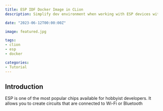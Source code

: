 ```yaml
---
title: ESP IDF Docker Image in CLion
description: Simplify dev environment when working with ESP devices with simple Docker image that can be easily resused in CLion.

date: "2023-06-12T00:00:00Z"

image: featured.jpg

tags:
- clion
- esp
- docker

categories:
- Tutorial
---
```


## Introduction

ESP is one of the most popular chips available for hobbyist developers. It allows 
you to create circuits that are connected to Wi-Fi or Bluetooth

